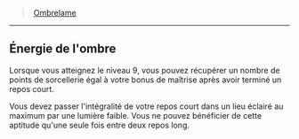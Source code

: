 ﻿---
!GenericItem
Id: rogue_ombrelame_hd.md#Énergie-de-lombre
ParentLink: rogue_ombrelame_hd.md#ombrelame
Name: Énergie de l'ombre
ParentName: Ombrelame
NameLevel: 2
Attributes:
  Name: Énergie de l'ombre
  Markdown: >+
    ## <!--Name-->Énergie de l'ombre<!--/Name-->


    Lorsque vous atteignez le niveau 9, vous pouvez récupérer un nombre de points de sorcellerie égal à votre bonus de maîtrise après avoir terminé un repos court.


    Vous devez passer l'intégralité de votre repos court dans un lieu éclairé au maximum par une lumière faible. Vous ne pouvez bénéficier de cette aptitude qu'une seule fois entre deux repos long.

AttributesDictionary: >+
  Name: Énergie de l'ombre

  Markdown: >+

    ## <!--Name-->Énergie de l'ombre<!--/Name-->





    Lorsque vous atteignez le niveau 9, vous pouvez récupérer un nombre de points de sorcellerie égal à votre bonus de maîtrise après avoir terminé un repos court.





    Vous devez passer l'intégralité de votre repos court dans un lieu éclairé au maximum par une lumière faible. Vous ne pouvez bénéficier de cette aptitude qu'une seule fois entre deux repos long.



---
> [Ombrelame](hd_rogue_ombrelame.md)

---

## Énergie de l'ombre

Lorsque vous atteignez le niveau 9, vous pouvez récupérer un nombre de points de sorcellerie égal à votre bonus de maîtrise après avoir terminé un repos court.

Vous devez passer l'intégralité de votre repos court dans un lieu éclairé au maximum par une lumière faible. Vous ne pouvez bénéficier de cette aptitude qu'une seule fois entre deux repos long.

